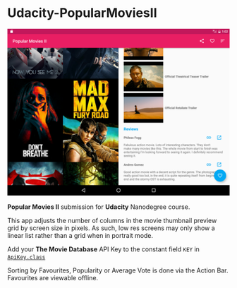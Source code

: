 # Udacity-PopularMoviesII

![alt text](https://github.com/PPartisan/Udacity-PopularMoviesII/blob/master/Screenshots/screenshot_001.png "Logo Title Text 1")

**Popular Movies II** submission for **Udacity** Nanodegree course.

This app adjusts the number of columns in the movie thumbnail preview grid by screen size in pixels. As such, low res screens may only show a linear list rather than a grid when in portrait mode.

Add your **The Movie Database** API Key to the constant field `KEY` in [`ApiKey.class`](https://github.com/PPartisan/Udacity-PopularMoviesII/blob/master/app/src/main/java/com/github/ppartisan/popularmoviesii/ApiKey.java)

Sorting by Favourites, Popularity or Average Vote is done via the Action Bar. Favourites are viewable offline.
